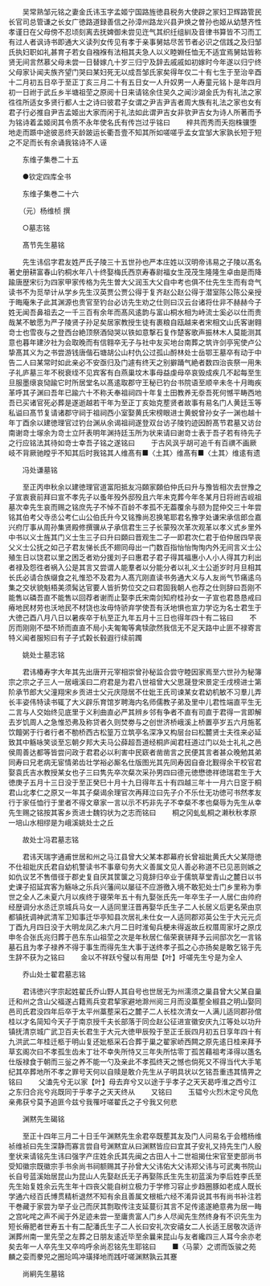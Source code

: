 <!-- { "loadSidebar": true } -->
　　吴常熟邹元铭之妻金氏讳玉字孟姬宁国路旌徳县税务大使辟之冡妇卫辉路管民长官司总管谦之长女广徳路道録善信之孙漳州路龙兴县尹焕之曽孙也姬从幼慧齐性孝谨日在父母傍不忍顷刻离去抚婢御未尝见迕气其织纴组紃及音律书算皆不习而工有过人者讽诗书即通大义读列女传见有孝于亲事舅姑尽苦节者必识之信践之及归邹氏执妇职如礼甚育子若女自襁褓有法相其夫急人以义睦婣任恤无不适宜焉舅姑皆称贤无间言然慕父母未尝一日替嫁凢十岁三归宁及辞去戚戚如初嫁时今年遂以归宁终父母家讣闻夫族齐望门哭曰某妇死无以成吾邹氏家矣得年仅二十有七生于至治辛酉十二月初五日卒于至正丁亥三月二十有五日女一人升奴男一人寿童元铭卜是年四月初一日祔于武丘乡半塘祖茔之原阅十日来请铭余住吴久之闻沙湖金氏为有礼法之家徃徃所适女多贤行都人士之诗曰彼君子女谓之尹吉尹吉者周大族有礼法之家也女有君子行必推自尹吉孟姬出大家而闲于礼法如此谓尹吉女非欤尹吉女为诗人所著而予为铭诗着孟姬闵其令质不永年使名氏有传岂过乎铭曰
　　梓共而秀而夭抱株骥堕地走而踬中途彼恶终天龄跛运长衢吾壹不知其所如嗟嗟乎孟女宜邹大家孰长短于短之不足而长有余诵我铭诗不人诬

　　东维子集巻二十五

　　●钦定四库全书

　　东维子集巻二十六

　　（元）杨维桢 撰

　　○墓志铭

　　髙节先生墓铭

　　先生讳侣字君友姓严氏子陵三十五世孙也严本庄姓以汉明帝讳易之子陵以髙名著史册耕富春山钓桐水年八十终娶梅氏西京寿春尉福女生茂茂生隆隆生卓由是而降踰唐歴宋衍为四家甲家传格为先生曽大父润玉大父自中考也俱不仕先生生而有竒气读书不为觅举计从学乡先生汉英贾公贾公得于复齐赵公赵公得于潜室陈公陈公亲授于晦庵朱子此其渊源也贵官至钓台必访先生劝之仕则曰汉云台诸将仕非不赫赫今子姓无闻吾鼻祖去之一千三百有余年而髙风逺韵与富山桐水相为峙流士奚必以仕而贵哉某不敏愿为严子陵贤子孙足矣居家教授生徒有裹粮自瓯越来者宋相文山氏客谢翱竒士也雪夜与之登西台絶顶祭酒恸哭以铁如意撃石复作楚客歌声振林木人莫能测其意也暮年建汐社为会取晚而有信翱卒无子与社中友买地台南葬之筑许剑亭宪使卢公挚髙其义为之书尝游钱唐偕石塘胡公山村仇公过孤山酹林处士岳鄂王墓卒有动于中告二人曰某常时如此亲必不安亟归及门遽有终天之别擗踊气絶者数四治丧祭一用朱子礼庐墓三年不税衰绖不见宾客有白燕巢坟木事母益虔母卒哀毁成疾几不起每至生旦服墨缞哀恸踰它时所居堂名以髙逺取郡守王秘已钓台书院语至顺辛未冬十月晦疾革呼其子渊曰吾年已踰六十不称夭奉祖祠四十年复土田教养无沗吾死何憾平畴西地吾已买诸官死必葬是遂逝越若干年为至正丁亥始克塟贤者故事有易名门人黄廷玉等私谥曰髙节复请诸郡守祠于祖祠西小室娶黄氏宋榜眼进士黄蜕曾孙女子一渊也越十年丁酉余以建徳理官过钓台渊从余谒祖祠遂登双台访子陵钓迹因酹髙节君墓又访台南谢竒士塜余为竒士立阡表明年渊持廷玉所为状来请曰谢竒士表于吾子若有待先子之行应铭法其待如竒士幸吾子铭之遂铭曰
　　于古风沨乎胡可追千有百禩不画厥岐不背厥驰瞠乎不知其后时我铭其人维髙有■〈土其〉维髙有■〈土其〉维逺有遗

　　冯处谦墓铭

　　至正丙申秋余以建徳理官道富阳抵友冯頥家頥伯仲氏曰升与豫皆相次去世豫之子宣衷衰前拜曰宣不孝先子以蚤年殁外邸殁且六年未克葬今年冬某月日将祔吉岘祖墓次幸先生哀而赐之铭庶先子不悼不百龄不孝孤不无葢覆余与颐为昆仲交三十年尝铭其伯考父寺丞公考仁山公伯氏升今又铭豫尚忍换笔耶君名豫字处谦宋承信郎佥嘉兴府厅事从周孙集贤殿修撰骥从子承信君生三子长蒙殁次革次观革以孝义式乡里外中书以义士旌其门义士生三子曰升曰頥曰晋观生二子一即君次仁君于伯仲居四早丧父义士公抚之如己子君友悌长氏不翅同母出一门数百指怡怡恂恂内外无间言义士公殖生日以饶君以里之困乏者劝分援刘子曰惠君子君子得其福惠小人小人得其力利出者禄及怨徃者祸入公是其言又尝谓人能羣者以分能分者以礼义士公逝岁时月旦相其长氏必请合族缀食之礼惟恐不及君为人髙亢刚直读书务通大义与人友尚气节痛逺乌集之交状貌魁梧美须髯达官要人皆折势位交之曰君固我朝人也荐之仕则辞曰吾刚不能售以磷吾直不能售以回荐者谢而止娶李氏宋南剑知府桂孙女一子宣也君恳恳戒曰瘠地民材劳也沃地民不材饶也汝毋恃骄弃学使吾有沃地惧也宣力学讫为名士君生于大徳己酉八月八日以暑疾卒于杭至正九年五月十三日也得年四十有二铭曰
　　不厉而刚刚不壆不矫而直直不局小夫匍匍等禽犊欿然我信无不足天路中止匪不禄寄言特义闻者服矧曰有子子式糓长毂遐行续前躅

　　姚处士墓志铭

　　君讳椿寿字大年其先出唐开元宰相崇曾孙秘监合尝守睦因家焉至六世孙为秘簿宗之宗之子三人一居峨溪曰二府君是为君八世祖曾大父思晟登宋景定壬戌榜进士第阶承节郎大父潼翔宋乡贡进士父元庆隠居不仕妣王氏司谏某女君幼机敏不习羣儿弄长丰姿伟特读书辄了大义辟乐育馆岁聘海内名师儒教子弟及里中儿君性端直平生无二言与人交始终见底里于义利曲直必严其辨乡邻有争者不直有司直于君得一言即解去岁饥周人之急惟恐弗及称贷者久则焚劵与之创世济桥峨溪上桥置亭岁五六月施茗饮饘粥于行者行者不勌桥西古松篁万立筑亭名深净又构层台曰松麓贤士夫徃来必延致其中觞咏笑谈至忘朝夕邦大夫马公薛超吾道经桐庐闻君枉道过门以处士礼礼之邑侯周善达都等皆尝问政于君君必以利害中民窽者凿凿言之民便其言者甚众晚勉其弟同寿曰兄老病无宦情弟齿壮学裕必厮名仕版图光其先同寿因自奋北觐得余干校官君娶袁氏吉水教授某女也子三曰隽先卒次粲次采孙男四曰德元徳懋徳祥徳瑞君生于大徳庚子五月十三日没于至正癸巳十月十九日得年五十有四越三年十一月六日窆于桐君山北孝仁之原又一年其子粲谒余理官次再拜泣曰先子介不乐仕无功徳可书然孝友行于家任恤行于里者不得文章家一言以示不朽非先子不幸粲不孝也粲辱为先生从幸先生赐之铭按其客乡贡进士魏钧状为之志而铭曰
　　桐之冈虬虬桐之濑秋秋孝原一培山水相缪是为峨溪姚处士之丘

　　故处士冯君墓志铭

　　君讳天瑞字通甫世居和州之马江县曾大父某本郡幕府长曾祖妣黄氏大父某隠徳不仕祖妣庆氏君自幼机警读书不事章句务大义善属文见人善必称道不已见恶则嫉之如仇议艺不售借径于郡史复自厌其筐箧之习竟辞归卒业于儒筑草堂青山之麓日以书史课子招延宾客为觞咏之乐兵兴藩间以屡征不应游徼入境不敢犯处士门乡里称为季世之全人乙未夏六月以疾终于寝荣年五十有九娶张氏先一年卒生子一人居仁由帅府经歴调分水丞迁京城兵马女一人适同里汪晋再娶华氏生子二人长居义后更名荣由京都镇抚调神武清军卫知事迁华亭知县次居礼未仕女一人适同郡邓英公生于大元元贞丁酉九月四日没于大明龙凤乙未六月二日时淮甸兵梗未得返故丘权厝周家圩之原戊申冬合张氏兆归葬于邑东东山祖茔之次是年秋居仁偕荣衰骈拜予云间邸次乞一言铭墓石且为孝子禄养不得于事生而得先生大事于送终孝子孤之心亦扬矣是敢乞铭于先生辞不获为之铭曰
　　金以不祥跃兮璧以有用壆【叶】吁嗟先生兮是为全人

　　乔山处士翟君墓志铭

　　君讳徳兴字宗起姓翟氏乔山野人其自号也世居无为州濡须之巢县曾大父某自巢迁和州之含山父福遂占籍焉兵变君挈家避地滁州阅三月而没藁塟全椒县之明山娶同邑司氏君没四年后卒于太平州藁塟采石之麓子二人长桂次清女一人满儿适同郡孙倌桂以才名简知今天子于南京授千夫长部落于同佥赵公征进宣徽安庆九江等处以功升镇抚清京城广武卫百夫长君生于大元大徳甲辰殁于至正壬辰四月初五日享年四十有九洪武二年桂迁柩于明山复还妣柩采石合葬于巢之翟家峤西闗之原先逺日桂来拜予草玄阁次曰不孝孤生齿未丁壮不幸失所恃又三年失所怙零丁孤苦藉祖考泽得以簉名仕版禄食于朝而三釡之养不能一勺及亲此不孝孤终天之憾也倘死又不得当代大手笔纪其卒葬地所不孝之罪号天何以自赎是敢介先生从子明具状以乞铭吾重违其情畀之铭曰
　　父溘先兮无以家【叶】母去弃兮又以途于乎孝子之天天曷呼淮之西兮江之东归合兆兮兆既同于乎孝子之天天终从
　　又铭曰
　　玉韫兮火烈木定兮风危亲弗获兮莫予追匪今兹兮我罹吁嗟翟氏之子兮我又何悲

　　渊黙先生碣铭

　　至正十四年三月二十日壬午渊黙先生余君卒既塟其友及门人问易名于会稽杨维祯维祯曰先生深静而寡言尝自号渊黙宜从曰渊黙皆应曰宜其子安礼又持先生门人殷奎状来请铭先生讳曰强字产庄姓余氏其先闽之古田人十二世祖揭仕宋官至吏部尚书受知徽宗既徽宗手书余尚书祠额赐其子孙曾大父讳佑大父讳郑父讳与可武夷书院山长自号蓝溪始居昆山为昆山人先娶赵氏无子再娶陈氏生先生初蓝溪为李后姓李氏至先生始复姓余云先生年十四丧父能自树立极力于学修习容止步趋圈豚如老成人既长学通六经百氏博贯精析退然不知有余且善属文根柢六经不淆异说其书有尚书补注若干巻藏于家尝为举子业己而厌其剽取传注支延蔓衍其言不足传逺遂絶意弗为居一畮之宫叱咤之声不闻于外足迹未尝一至庸贵富人门乡人尽闻先生然终身有不识先生为短长瘠肥者世寿五十有二配潘氏生子二人长曰安礼次安禧女二人长适王居敬次适许渊葬州南一里先茔之左葬之日朋友逺近毕至余曩来昆山与友者纔四三人耳今余亦老矣去年一人卒先生又卒呜呼余尚忍铭先生耶铭曰
　　■〈马蒙〉之谫而饭骏之苑麟之娈而豢兕之圈玱鸣冲璜择地而践吁嗟渊黙孰云其蹇

　　尚絅先生墓铭

